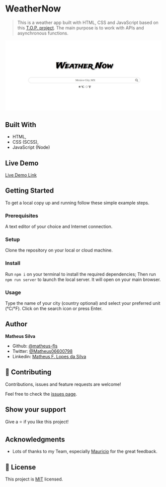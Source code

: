 # WeatherNow

> This is a weather app built with HTML, CSS and JavaScript based on this [T.O.P. project](https://www.theodinproject.com/courses/javascript/lessons/weather-app). The main purpose is to work with APIs and asynchronous functions.

![screenshot](./img/weatherapp.jpg)

## Built With

- HTML,
- CSS (SCSS),
- JavaScript (Node)

## Live Demo

[Live Demo Link](https://matheus-fls.github.io/weather-app/dist/)


## Getting Started

To get a local copy up and running follow these simple example steps.

### Prerequisites
  A text editor of your choice and Internet connection.
  
### Setup
  Clone the repository on your local or cloud machine.
  
### Install
  Run `npm i` on your terminal to install the required dependencies;
  Then run `npm run server` to launch the local server. It will open on your main browser.
  
### Usage
  Type the name of your city (country optional) and select your preferred unit (°C/°F). Click on the search icon or press Enter.

## Author

**Matheus Silva**

- Github: [@matheus-fls](https://github.com/matheus-fls)
- Twitter: [@Matheus06600798](https://twitter.com/Matheus06600798)
- Linkedin: [Matheus F. Lopes da Silva](https://www.linkedin.com/in/matheus-f-lopes-da-silva-05610a107/)

## 🤝 Contributing

Contributions, issues and feature requests are welcome!

Feel free to check the [issues page](https://github.com/matheus-fls/weather-app/issues).

## Show your support

Give a ⭐️ if you like this project!

## Acknowledgments

- Lots of thanks to my Team, especially [Mauricio](https://github.com/MauricioRobayo) for the great feedback.

## 📝 License

This project is [MIT](lic.url) licensed.
